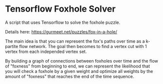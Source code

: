 # Tensorflow Foxhole Solver
A script that uses Tensorflow to solve the foxhole puzzle.

Details here: https://gurmeet.net/puzzles/fox-in-a-hole/

The main idea is that you can represent the fox's paths over time as a k-partite flow network.
The goal then becomes to find a vertex cut with 1 vertex from each independed vertex set.

By building a graph of connections between foxholes over time and the flow of "foxness" from beginning to end, we can represent the likelihood that you will check a foxhole by a given weight and optimize all weights by the amount of "foxness" that reaches the end of the time sequence.

